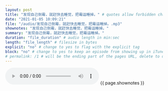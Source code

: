 ```yaml
---
layout: post
title: "发现自己倒霉，就赶快去睡觉，把霉运睡掉。" # quotes allow forbidden characters like the colon
date: "2021-01-05 10:09:21"
file: "/audio/发现自己倒霉，就赶快去睡觉，把霉运睡掉。.mp3"
shownotes: "发现自己倒霉，就赶快去睡觉，把霉运睡掉。"
summary: "发现自己倒霉，就赶快去睡觉，把霉运睡掉。"
duration: "file_duration" # audio length in min:sec
length: "file_length" # filesize in bytes
explicit: "no" # change to yes to flag with the explicit tag
block: "no" # change to yes to keep an episode from showing up in iTunes
# permalink: /1 # will be the ending part of the pages URL, delete to default to the title
---
```


<audio controls>
<source src="{{site.url}}{{site.baseurl}}{{ page.file }}" type="audio/x-mp3">
Your browser does not support the audio element.
</audio>
{{ page.shownotes }}

